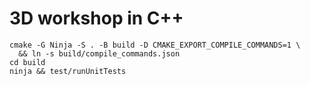 # 3D workshop in C++

```
cmake -G Ninja -S . -B build -D CMAKE_EXPORT_COMPILE_COMMANDS=1 \
  && ln -s build/compile_commands.json
cd build
ninja && test/runUnitTests
```
